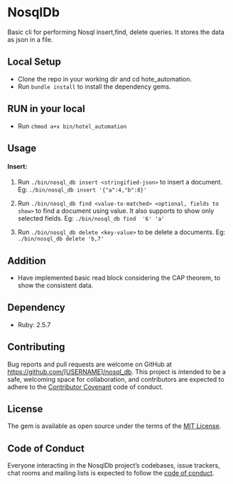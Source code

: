 # NosqlDb

Basic cli for performing Nosql insert,find, delete queries. It stores the data as json in a file.

## Local Setup

* Clone the repo in your working dir and cd hote_automation.
* Run `bundle install` to install the dependency gems.

## RUN in your local
*  Run `chmod a+x bin/hotel_automation`

## Usage
#### Insert: 
1. Run `./bin/nosql_db insert <stringified-json>` to insert a document.
  Eg: `./bin/nosql_db insert '{"a":4,"b":8}'`

2. Run `./bin/nosql_db find <value-to-matched> <optional, fields to show>` to find a document using value.
   It also supports to show only selected fields.
  Eg: `./bin/nosql_db find  '6' 'a'`

3. Run `./bin/nosql_db delete <key-value>` to be delete a documents.
    Eg: `./bin/nosql_db delete 'b,7'`
## Addition
  * Have implemented basic read block considering the CAP theorem, to show the consistent data.

## Dependency
* Ruby: 2.5.7
## Contributing

Bug reports and pull requests are welcome on GitHub at https://github.com/[USERNAME]/nosql_db. This project is intended to be a safe, welcoming space for collaboration, and contributors are expected to adhere to the [Contributor Covenant](http://contributor-covenant.org) code of conduct.

## License

The gem is available as open source under the terms of the [MIT License](https://opensource.org/licenses/MIT).

## Code of Conduct

Everyone interacting in the NosqlDb project’s codebases, issue trackers, chat rooms and mailing lists is expected to follow the [code of conduct](https://github.com/[USERNAME]/nosql_db/blob/master/CODE_OF_CONDUCT.md).
